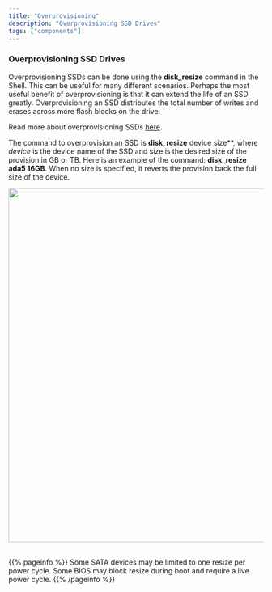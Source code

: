 ```yaml
---
title: "Overprovisioning"
description: "Overprovisioning SSD Drives"
tags: ["components"]
---
```


### Overprovisioning SSD Drives

Overprovisioning SSDs can be done using the **disk_resize** command in the Shell. This can be useful for many different scenarios. Perhaps the most useful benefit of overprovisioning is that it can extend the life of an SSD greatly. Overprovisioning an SSD distributes the total number of writes and erases across more flash blocks on the drive. 

Read more about overprovisioning SSDs [here](https://www.seagate.com/tech-insights/ssd-over-provisioning-benefits-master-ti/).

The command to overprovision an SSD is **disk_resize** device size**, where *device* is the device name of the SSD and size is the desired size of the provision in GB or TB. Here is an example of the command: **disk_resize ada5 16GB**. When no size is specified, it reverts the provision back the full size of the device.

<img src="/images/shell-disk-resize.png" width='700px'>
<br><br>

{{% pageinfo %}}
Some SATA devices may be limited to one resize per power cycle. Some BIOS may block resize during boot and require a live power cycle.
{{% /pageinfo %}}
